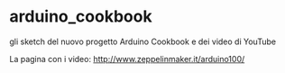 # arduino_cookbook
gli sketch del nuovo progetto Arduino Cookbook e dei video di YouTube

La pagina con i video: 
http://www.zeppelinmaker.it/arduino100/
